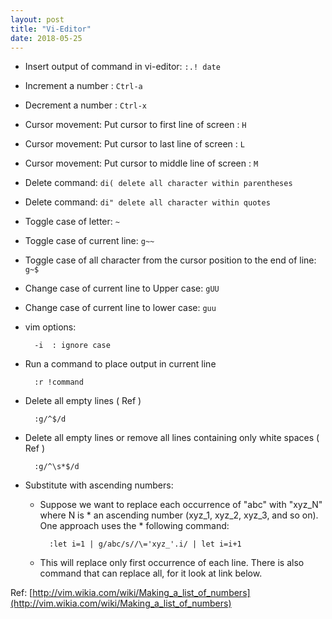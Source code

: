 ```yaml
---
layout: post
title: "Vi-Editor"
date: 2018-05-25
---
```

* Insert output of command in vi-editor: `:.! date`

* Increment a number : `Ctrl-a`

* Decrement a number : `Ctrl-x `

* Cursor movement: Put cursor to first line of screen : `H`

* Cursor movement: Put cursor to last line of screen : `L`

* Cursor movement: Put cursor to middle line of screen : `M`

* Delete command: `di( delete all character within parentheses`

* Delete command: `di" delete all character within quotes`

* Toggle case of letter: `~`

* Toggle case of current line: `g~~`

* Toggle case of all character from the cursor position to the end of line: `
g~$`

* Change case of current line to Upper case: `gUU`

* Change case of current line to lower case: `guu`

* vim options:

        -i  : ignore case

* Run a command to place output in current line

        :r !command 

* Delete all empty lines ( Ref ) 
        
        :g/^$/d

* Delete all empty lines or remove all lines containing only white spaces ( Ref )

        :g/^\s*$/d

* Substitute with ascending numbers:
    * Suppose we want to replace each occurrence of "abc" with "xyz_N" where N is * an ascending number (xyz_1, xyz_2, xyz_3, and so on). One approach uses the * following command:
    
            :let i=1 | g/abc/s//\='xyz_'.i/ | let i=i+1

    * This will replace only first occurrence of each line. There is also command that can replace all, for it look at link below.

Ref: [http://vim.wikia.com/wiki/Making_a_list_of_numbers](http://vim.wikia.com/wiki/Making_a_list_of_numbers)